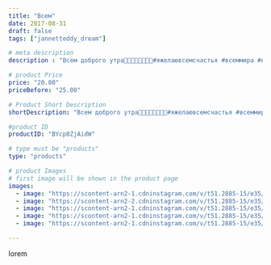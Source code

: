 ```yaml
---
title: "Всем"
date: 2017-08-31
draft: false
tags: ["jannetteddy_dream"]

# meta description
description : "Всем доброго утра🙏🌸🌺🌹🌷🥀🌼🌿#яжелаювсемсчастья #всеммира #всемдобра #всемлюбви"

# product Price
price: "20.00"
priceBefore: "25.00"

# Product Short Description
shortDescription: "Всем доброго утра🙏🌸🌺🌹🌷🥀🌼🌿#яжелаювсемсчастья #всеммира #всемдобра #всемлюбви"

#product ID
productID: "BYcp8ZjAidW"

# type must be "products"
type: "products"

# product Images
# first image will be shown in the product page
images:
  - image: "https://scontent-arn2-1.cdninstagram.com/v/t51.2885-15/e35/21149748_1411509152237935_8191599181572341760_n.jpg?_nc_ht=scontent-arn2-1.cdninstagram.com&_nc_cat=107&_nc_ohc=4C0JCQkgc1MAX9uLC0q&se=7&tp=1&oh=13d49b67e3c965a8bfe6dd540b7b2eb4&oe=605B3282&ig_cache_key=MTU5MzMzMjMwMDQ4NDEzMzc3MA%3D%3D.2"
  - image: "https://scontent-arn2-2.cdninstagram.com/v/t51.2885-15/e35/21147648_118044555523412_3784819146529701888_n.jpg?_nc_ht=scontent-arn2-2.cdninstagram.com&_nc_cat=108&_nc_ohc=Uk1lOs7x43wAX-kOigM&se=7&tp=1&oh=ce661b4a22c611fcc62ca454d8691238&oe=605AF57D&ig_cache_key=MTU5MzMzMjQ5MTAzOTYxNTQ2OA%3D%3D.2"
  - image: "https://scontent-arn2-1.cdninstagram.com/v/t51.2885-15/e35/21148164_332782300506542_607321337865699328_n.jpg?_nc_ht=scontent-arn2-1.cdninstagram.com&_nc_cat=102&_nc_ohc=xk7-0XBcvS8AX8Hyinm&se=7&tp=1&oh=b1ef8cb3b0ae1314e07c2727d55757bd&oe=6059FDB5&ig_cache_key=MTU5MzMzMjU1MTYxMzg0MzE1NA%3D%3D.2"
  - image: "https://scontent-arn2-1.cdninstagram.com/v/t51.2885-15/e35/21149323_194685671070093_541000295421837312_n.jpg?_nc_ht=scontent-arn2-1.cdninstagram.com&_nc_cat=109&_nc_ohc=OnpkK7H-mQ4AX9xeMT1&se=7&tp=1&oh=77c98131ccdffce271e6c6eb4d603de0&oe=605DCC07&ig_cache_key=MTU5MzMzMjYxMzg3NDAxMzUyMw%3D%3D.2"
  - image: "https://scontent-arn2-1.cdninstagram.com/v/t51.2885-15/e35/21224893_1372704052828045_3949375269378195456_n.jpg?_nc_ht=scontent-arn2-1.cdninstagram.com&_nc_cat=101&_nc_ohc=LZQ8PEZJ88AAX9BSo2q&se=7&tp=1&oh=03d0f27a7000c230def4e87e7007d8c0&oe=605CDDD5&ig_cache_key=MTU5MzMzMjc3MTE4NTYyMzc3OQ%3D%3D.2"

---
```

lorem
